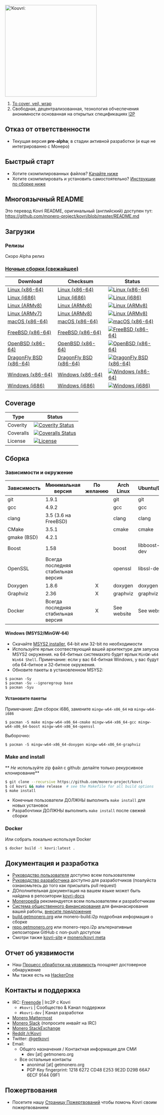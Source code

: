 [<img width="300" src="https://static.getmonero.org/images/kovri/logo.png" alt="ˈKoʊvriː" />](https://github.com/monero-project/kovri)

1. [To cover, veil, wrap](https://en.wikipedia.org/wiki/Esperanto)
2. Свободная, децентрализованная, тезнология обчеспечения анонимности основанная на открытых спецификациях [I2P](https://getmonero.org/resources/moneropedia/i2p.html)

## Отказ от ответственности
- Текущая версия **pre-alpha**; в стадии активной разработки (и еще не интегрированно с Монеро)

## Быстрый старт

- Хотите скомпилированных файлов? [Качайте ниже](#загрузки)
- Хотите скомпилировать и установить самостоятельно? [Инструкции по сборке ниже](#building)

## Многоязычный README
Это перевод Kovri README, оригинальный (английский) доступен тут: https://github.com/monero-project/kovri/blob/master/README.md

## Загрузки

### Релизы

Скоро Alpha релиз

### [Ночные сборки (свежайшее)](https://build.getmonero.org/waterfall)

| Download | Checksum | Status |
| -------- | -------- | ------ |
| [Linux (x86-64)](https://build.getmonero.org/downloads/kovri-latest-linux-amd64.tar.bz2) | [Linux (x86-64)](https://build.getmonero.org/downloads/kovri-latest-linux-amd64.tar.bz2.sha256sum.txt) | [![Linux (x86-64)](https://build.getmonero.org/png?builder=kovri-static-ubuntu-amd64)](https://build.getmonero.org/builders/kovri-static-ubuntu-amd64) |
| [Linux (i686)](https://build.getmonero.org/downloads/kovri-latest-linux-i686.tar.bz2) | [Linux (i686)](https://build.getmonero.org/downloads/kovri-latest-linux-i686.tar.bz2.sha256sum.txt) | [![Linux (i686)](https://build.getmonero.org/png?builder=kovri-static-ubuntu-i686)](https://build.getmonero.org/builders/kovri-static-ubuntu-i686) |
| [Linux (ARMv8)](https://build.getmonero.org/downloads/kovri-latest-linux-armv8.tar.bz2) | [Linux (ARMv8)](https://build.getmonero.org/downloads/kovri-latest-linux-armv8.tar.bz2.sha256sum.txt) | [![Linux (ARMv8)](https://build.getmonero.org/png?builder=kovri-static-debian-arm8)](https://build.getmonero.org/builders/kovri-static-debian-arm8) |
| [Linux (ARMv7)](https://build.getmonero.org/downloads/kovri-latest-linux-armv7.tar.bz2) | [Linux (ARMv8)](https://build.getmonero.org/downloads/kovri-latest-linux-armv7.tar.bz2.sha256sum.txt) | [![Linux (ARMv8)](https://build.getmonero.org/png?builder=kovri-static-ubuntu-arm7)](https://build.getmonero.org/builders/kovri-static-ubuntu-) |
| [macOS (x86-64)](https://build.getmonero.org/downloads/kovri-latest-osx-10.13.tar.bz2) | [macOS (x86-64)](https://build.getmonero.org/downloads/kovri-latest-osx-10.13.tar.bz2.sha256sum.txt) | [![macOS (x86-64)](https://build.getmonero.org/png?builder=kovri-static-osx)](https://build.getmonero.org/builders/kovri-static-osx) |
| [FreeBSD (x86-64)](https://build.getmonero.org/downloads/kovri-latest-freebsd-amd64.tar.bz2) | [FreeBSD (x86-64)](https://build.getmonero.org/downloads/kovri-latest-freebsd-amd64.tar.bz2.sha256sum.txt) | [![FreeBSD (x86-64)](https://build.getmonero.org/png?builder=kovri-static-freebsd64)](https://build.getmonero.org/builders/kovri-static-freebsd64) |
| [OpenBSD (x86-64)](https://build.getmonero.org/downloads/kovri-latest-openbsd-amd64.tar.bz2) | [OpenBSD (x86-64)](https://build.getmonero.org/downloads/kovri-latest-openbsd-amd64.tar.bz2.sha256sum.txt) | [![OpenBSD (x86-64)](https://build.getmonero.org/png?builder=kovri-static-openbsd-amd64)](https://build.getmonero.org/builders/kovri-static-openbsd-amd64) |
| [DragonFly BSD (x86-64)](https://build.getmonero.org/downloads/kovri-latest-dragonflybsd-4.6.tar.bz2) | [DragonFly BSD (x86-64)](https://build.getmonero.org/downloads/kovri-latest-dragonflybsd-4.6.tar.bz2.sha256sum.txt) | [![DragonFly BSD (x86-64)](https://build.getmonero.org/png?builder=kovri-static-dragonflybsd-amd64)](https://build.getmonero.org/builders/kovri-static-dragonflybsd-amd64) |
| [Windows (x86-64)](https://build.getmonero.org/downloads/kovri-latest-win64.exe) | [Windows (x86-64)](https://build.getmonero.org/downloads/kovri-latest-win64.exe.sha256sum.txt) | [![Windows (x86-64)](https://build.getmonero.org/png?builder=kovri-static-win64)](https://build.getmonero.org/builders/kovri-static-win64) |
| [Windows (i686)](https://build.getmonero.org/downloads/kovri-latest-win32.exe) | [Windows (i686)](https://build.getmonero.org/downloads/kovri-latest-win32.exe.sha256sum.txt) | [![Windows (i686)](https://build.getmonero.org/png?builder=kovri-static-win32)](https://build.getmonero.org/builders/kovri-static-win32) |

## Coverage

| Type      | Status |
|-----------|--------|
| Coverity  | [![Coverity Status](https://scan.coverity.com/projects/7621/badge.svg)](https://scan.coverity.com/projects/7621/)
| Coveralls | [![Coveralls Status](https://coveralls.io/repos/github/monero-project/kovri/badge.svg?branch=master)](https://coveralls.io/github/monero-project/kovri?branch=master)
| License   | [![License](https://img.shields.io/badge/license-BSD3-blue.svg)](https://opensource.org/licenses/BSD-3-Clause)

## Сборка

### Зависимости и окружение

| Зависимость         | Минимальная версия                 | По желанию | Arch Linux  | Ubuntu/Debian    | macOS (Homebrew) | FreeBSD       | OpenBSD     |
| ------------------- | ---------------------------------- |:----------:| ----------- | ---------------- | ---------------- | ------------- | ----------- |
| git                 | 1.9.1                              |            | git         | git              | git              | git           | git         |
| gcc                 | 4.9.2                              |            | gcc         | gcc              |                  |               |             |
| clang               | 3.5 (3.6 на FreeBSD)               |            | clang       | clang            | clang (Apple)    | clang36       | llvm        |
| CMake               | 3.5.1                              |            | cmake       | cmake            | cmake            | cmake         | cmake       |
| gmake (BSD)         | 4.2.1                              |            |             |                  |                  | gmake         | gmake       |
| Boost               | 1.58                               |            | boost       | libboost-all-dev | boost            | boost-libs    | boost       |
| OpenSSL             | Всегда последняя стабильная версия |            | openssl     | libssl-dev       | openssl          | openssl       | openssl     |
| Doxygen             | 1.8.6                              |      X     | doxygen     | doxygen          | doxygen          | doxygen       | doxygen     |
| Graphviz            | 2.36                               |      X     | graphviz    | graphviz         | graphviz         | graphviz      | graphviz    |
| Docker              | Всегда последняя стабильная версия |      X     | See website | See website      | See website      | See website   | See website |

#### Windows (MSYS2/MinGW-64)
* Скачайте [MSYS2 installer](http://msys2.github.io/), 64-bit или 32-bit по необходимости
* Используйте ярлык соотвествующий вашей архитектуре для запуска MSYS2 окружения. на 64-битных системахэто будет ярлык `MinGW-w64 Win64 Shell`. Примечание: если у вас 64-битная Windows, у вас будут оба 64-битное и 32-битное окружения.
* Обновите пакеты в установленном MSYS2:

```shell
$ pacman -Sy
$ pacman -Su --ignoregroup base
$ pacman -Syu
```

#### Установите пакеты

Примечание: Для сборок i686, замените `mingw-w64-x86_64` на `mingw-w64-i686`

`$ pacman -S make mingw-w64-x86_64-cmake mingw-w64-x86_64-gcc mingw-w64-x86_64-boost mingw-w64-x86_64-openssl`

Выборочно:

`$ pacman -S mingw-w64-x86_64-doxygen mingw-w64-x86_64-graphviz`

### Make and install

** *Не* используйте zip файл с github: делайте только рекурсивное клонирование**

```bash
$ git clone --recursive https://github.com/monero-project/kovri
$ cd kovri && make release  # see the Makefile for all build options
$ make install
```

- Конечные пользователи ДОЛЖНЫ выполнить `make install` для новых установок
- Разрабочтики ДОЛЖНЫ выполнить `make install` после свежей сборки

### Docker

Или собрать локально используя Docker

```bash
$ docker build -t kovri:latest .
```

## Документация и разработка
- [Руководство пользователя](https://github.com/monero-project/kovri-docs/blob/master/i18n/ru/user_guide.md) доступно всем пользователям
- [Руководство разработчика](https://github.com/monero-project/kovri-docs/blob/master/i18n/ru/developer_guide.md) доступно для разработчиков (поалуйста ознакомьтесь до того как присылать pull request)
- ДОполнительная документация на вашем языке может быть найдена в репозитории [kovri-docs](https://github.com/monero-project/kovri-docs/)
- [Moneropedia](https://getmonero.org/resources/moneropedia/kovri.html) рекомендуется всем пользователям и разработчикам
- [Система общественного финансирования](https://forum.getmonero.org/8/funding-required) для финанасирования вашей работы, [внесите предложение](https://forum.getmonero.org/7/open-tasks/2379/forum-funding-system-ffs-sticky)
- [build.getmonero.org](https://build.getmonero.org/) или monero-build.i2p подробная информация о сборке
- [repo.getmonero.org](https://repo.getmonero.org/monero-project/kovri) или monero-repo.i2p альтернативные репозитории GitHub с non-push доступом
- Смотри также [kovri-site](https://github.com/monero-project/kovri-site) и [monero/kovri meta](https://github.com/monero-project/meta)

## Отчет об уязвимости
- Наш [Процесс обработки на уязвимость](https://github.com/monero-project/meta/blob/master/VULNERABILITY_RESPONSE_PROCESS.md) поощряет достоверное обнаружение
- Мы также есть на [HackerOne](https://hackerone.com/monero)

## Контакты и поддержка
- IRC: [Freenode](https://webchat.freenode.net/) | Irc2P с Kovri
  - `#kovri` | Сообщество & Канал поддержки
  - `#kovri-dev` | Канал разработки
- [Monero Mattermost](https://mattermost.getmonero.org/)
- [Monero Slack](https://monero.slack.com/) (попросите инвайт на IRC)
- [Monero StackExchange](https://monero.stackexchange.com/)
- [Reddit /r/Kovri](https://www.reddit.com/r/Kovri/)
- Twitter: [@getkovri](https://twitter.com/getkovri)
- Email:
  - Общего назначения / Контактная информация для СМИ
    - dev [at] getmonero.org
  - Все остальные контакты
    - anonimal [at] getmonero.org
    - PGP Key fingerprint: 1218 6272 CD48 E253 9E2D  D29B 66A7 6ECF 9144 09F1

## Пожертвования
- Посетите нашу [Страницу Пожертвований](https://getmonero.org/getting-started/donate/) чтобы помочь Kovri своим пожертвованием

